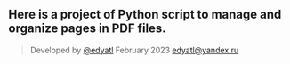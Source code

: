 ## Here is a project of Python script to manage and organize pages in PDF files.


>Developed by [@edyatl](https://github.com/edyatl) February 2023 <edyatl@yandex.ru>